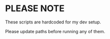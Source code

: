 # PLEASE NOTE
These scripts are hardcoded for my dev setup.

Please update paths before running any of them.

